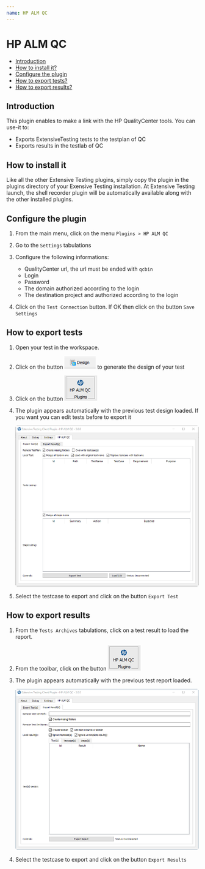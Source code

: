 ```yaml
---
name: HP ALM QC
---
```


# HP ALM QC

* [Introduction](hpqc#introduction)
* [How to install it?](selenium_ide#how-to-install-it)
* [Configure the plugin](hpqc#configure-the-plugin)
* [How to export tests?](hpqc#how-to-export-tests)
* [How to export results?](hpqc#how-to-export-results)

## Introduction

This plugin enables to make a link with the HP QualityCenter tools. You can use-it to:

- Exports ExtensiveTesting tests to the testplan of QC
- Exports results in the testlab of QC

## How to install it

Like all the other Extensive Testing plugins, simply copy the plugin in the plugins directory of your Exensive Testing installation.
At Extensive Testing launch, the shell recorder plugin will be automatically available along with the other installed plugins.

## Configure the plugin

1. From the main menu, click on the menu `Plugins > HP ALM QC`

2. Go to the `Settings` tabulations

3. Configure the following informations:

    - QualityCenter url, the url must be ended with `qcbin`
    - Login
    - Password
    - The domain authorized according to the login
    - The destination project and authorized according to the login

4. Click on the `Test Connection` button. If OK then click on the button `Save Settings`

## How to export tests

1. Open your test in the workspace.

2. Click on the button ![](/docs/images/generate_design.png) to generate the design of your test

3. Click on the button ![](/docs/images/design_qc_plugin.png)

4. The plugin appears automatically with the previous test design loaded. If you want you can edit tests before to export it

    ![](/docs/images/qc_plugin.png)

5. Select the testcase to export and click on the button `Export Test`

## How to export results

1. From the `Tests Archives` tabulations, click on a test result to load the report.

2. From the toolbar, click on the button ![](/docs/images/design_qc_plugin.png)

3. The plugin appears automatically with the previous test report loaded. 

    ![](/docs/images/qc_plugin_exportresults.png)

4. Select the testcase to export and click on the button `Export Results`


